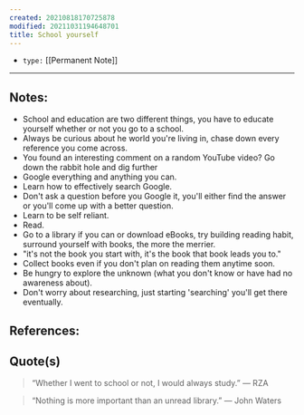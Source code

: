 ```yaml
---
created: 20210818170725878
modified: 20211031194648701
title: School yourself
---
```


- `type:` [[Permanent Note]]

***

## Notes:

- School and education are two different things, you have to educate yourself whether or not you go to a school.
- Always be curious about he world you're living in, chase down every reference you come across.
- You found an interesting comment on a random YouTube video? Go down the rabbit hole and dig further
- Google everything and anything you can.
- Learn how to effectively search Google.
- Don't ask a question before you Google it, you'll either find the answer or you'll come up with a better question.
- Learn to be self reliant.
- Read.
- Go to a library if you can or download eBooks, try building reading habit, surround yourself with books, the more the merrier.
- "it's not the book you start with, it's the book that book leads you to."
- Collect books even if you don't plan on reading them anytime soon.
- Be hungry to explore the unknown (what you don't know or have had no awareness about).
- Don't worry about researching, just starting 'searching' you'll get there eventually.

## References:

## Quote(s)

> “Whether I went to school or not, I would always study.” — RZA

> “Nothing is more important than an unread library.” — John Waters
